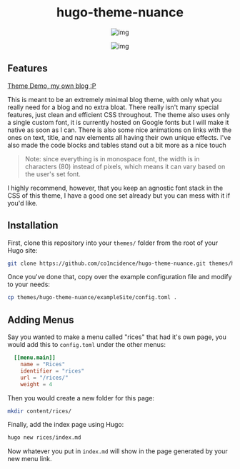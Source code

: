 <h1 align="center">hugo-theme-nuance</h1>

<p align="center"

![img](https://i.postimg.cc/CMH4m3hW/image.png)

</p>

<p align="center"

![img](https://i.postimg.cc/FsTVQ0Jp/image.png)

</p>

## Features

[Theme Demo, my own blog :P](https://co1ncidence.github.io)

This is meant to be an extremely minimal blog theme, with only what you really need for a blog and no extra bloat. There really isn't many special features, just clean and efficient CSS throughout. The theme also uses only a single custom font, it is currently hosted on Google fonts but I will make it native as soon as I can. There is also some nice animations on links with the ones on text, title, and nav elements all having their own unique effects. I've also made the code blocks and tables stand out a bit more as a nice touch

> Note: since everything is in monospace font, the width is in characters (80) instead of pixels, which means it can vary based on the user's set font.

I highly recommend, however, that you keep an agnostic font stack in the CSS of this theme, I have a good one set already but you can mess with it if you'd like.

## Installation
First, clone this repository into your `themes/` folder from the root of your Hugo site:
```sh
git clone https://github.com/co1ncidence/hugo-theme-nuance.git themes/hugo-theme-nuance
```
Once you've done that, copy over the example configuration file and modify to your needs:
```sh
cp themes/hugo-theme-nuance/exampleSite/config.toml .
```

## Adding Menus
Say you wanted to make a menu called "rices" that had it's own page, you would add this to `config.toml` under the other menus:
```toml
  [[menu.main]]
    name = "Rices"
    identifier = "rices"
    url = "/rices/"
    weight = 4
```
Then you would create a new folder for this page:
```sh
mkdir content/rices/
```
Finally, add the index page using Hugo:
```sh
hugo new rices/index.md
```
Now whatever you put in `index.md` will show in the page generated by your new menu link.
